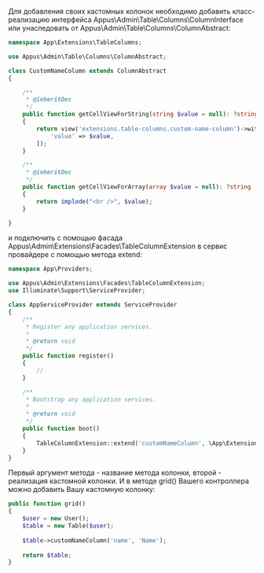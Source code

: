 Для добавления своих кастомных колонок необходимо добавить класс-реализацию интерфейса Appus\Admin\Table\Columns\ColumnInterface или унаследовать от Appus\Admin\Table\Columns\ColumnAbstract:

```php
namespace App\Extensions\TableColumns;

use Appus\Admin\Table\Columns\ColumnAbstract;

class CustomNameColumn extends ColumnAbstract
{

    /**
     * @inheritDoc
     */
    public function getCellViewForString(string $value = null): ?string
    {
        return view('extensions.table-columns.custom-name-column')->with([
            'value' => $value,
        ]);
    }

    /**
     * @inheritDoc
     */
    public function getCellViewForArray(array $value = null): ?string
    {
        return implode("<br />", $value);
    }

}
```

и подключить с помощью фасада Appus\Admin\Extensions\Facades\TableColumnExtension в сервис провайдере с помощью метода extend:
```php
namespace App\Providers;

use Appus\Admin\Extensions\Facades\TableColumnExtension;
use Illuminate\Support\ServiceProvider;

class AppServiceProvider extends ServiceProvider
{
    /**
     * Register any application services.
     *
     * @return void
     */
    public function register()
    {
        //
    }

    /**
     * Bootstrap any application services.
     *
     * @return void
     */
    public function boot()
    {
        TableColumnExtension::extend('customNameColumn', \App\Extensions\TableColumns\CustomNameColumn::class);
    }
}
```

Первый аргумент метода - название метода колонки, второй - реализация кастомной колонки.
И в методе grid() Вашего контроллера можно добавить Вашу кастомную колонку:

```php
public function grid()
{
    $user = new User();
    $table = new Table($user);
    
    $table->customNameColumn('name', 'Name');
    
    return $table;
}
```

